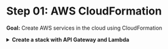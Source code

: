 # Step 01: AWS CloudFormation

**Goal:** Create AWS services in the cloud using CloudFormation

<details>
<summary><b>Create a stack with API Gateway and Lambda</b></summary><p>

(If you cloned the repository locally, skip the the next 2 points)

1. Go to link:
https://github.com/getndazn/introduction-to-serveless-workshop/blob/master/02_CloudFormation/stack-template.yml

2. Click on `Raw`, right click the page, and save it on you computer

3. In the AWS Console, go to the CloudFormation section: https://eu-central-1.console.aws.amazon.com/cloudformation

4. In the top right, click on `Create stack`

5. Select: `Template is ready`, and `Upload template file`

6. Upload the template you just downloaded 

7. Click on `Next`

8. For both fields `Stack name` and `AppName` insert the same value `intro-to-serverless-` followed by your name - for example `intro-to-serverless-john-smith`

9. Click on `Next`

10. Skip everything and click on `Next`

11. Click on the warning checkbox related to `AWS::IAM::Role`

12. Click on `Create stack`

13. Wait for the stack progress to be `COMPLETED`
</details>
